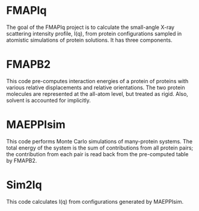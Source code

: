# FMAPIq
The goal of the FMAPIq project is to calculate the small-angle X-ray scattering intensity profile, I(q), from protein configurations sampled in atomistic simulations of protein solutions. It has three components.

# FMAPB2
This code pre-computes interaction energies of a protein of proteins with various relative displacements and relative orientations. The two protein molecules are represented at the all-atom level, but treated as rigid. Also, solvent is accounted for implicitly.

# MAEPPIsim
This code performs Monte Carlo simulations of many-protein systems. The total energy of the system is the sum of contributions from all protein pairs; the contribution from each pair is read back from the pre-computed table by FMAPB2.

# Sim2Iq
This code calculates I(q) from configurations generated by MAEPPIsim.
